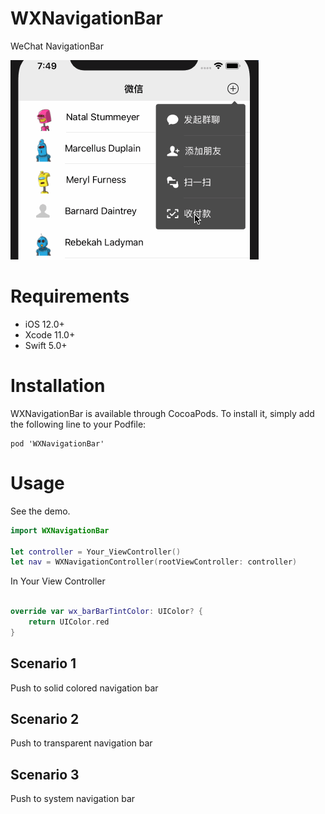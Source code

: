 # WXNavigationBar
WeChat NavigationBar

![](Assets/navigationbar01.gif)

# Requirements

- iOS 12.0+
- Xcode 11.0+
- Swift 5.0+

# Installation

WXNavigationBar is available through CocoaPods. To install it, simply add the following line to your Podfile:

```
pod 'WXNavigationBar'
```

# Usage

See the demo.

```swift
import WXNavigationBar

let controller = Your_ViewController()
let nav = WXNavigationController(rootViewController: controller)
```

In Your View Controller

```swift

override var wx_barBarTintColor: UIColor? {
    return UIColor.red
}

```


Scenario 1
---

Push to solid colored navigation bar


Scenario 2
--

Push to transparent navigation bar


Scenario 3
--

Push to system navigation bar
